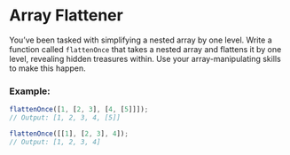 # Array Flattener

You’ve been tasked with simplifying a nested array by one level. Write a function called `flattenOnce` that takes a nested array and flattens it by one level, revealing hidden treasures within. Use your array-manipulating skills to make this happen.

### Example:

```js
flattenOnce([1, [2, 3], [4, [5]]]);
// Output: [1, 2, 3, 4, [5]]

flattenOnce([[1], [2, 3], 4]);
// Output: [1, 2, 3, 4]
```

